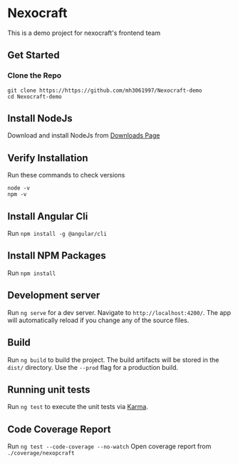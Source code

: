 # Nexocraft
This is a demo project for nexocraft's frontend team
## Get Started

### Clone the Repo
```shell
git clone https://https://github.com/mh3061997/Nexocraft-demo
cd Nexocraft-demo
```
## Install NodeJs
Download and install NodeJs from [Downloads Page](https://nodejs.org/en/download/)
## Verify Installation
Run these commands to check versions
```shell
node -v
npm -v
```
## Install Angular Cli
Run `npm install -g @angular/cli`

## Install NPM Packages
Run `npm install `

## Development server

Run `ng serve` for a dev server. Navigate to `http://localhost:4200/`. The app will automatically reload if you change any of the source files.

## Build

Run `ng build` to build the project. The build artifacts will be stored in the `dist/` directory. Use the `--prod` flag for a production build.

## Running unit tests

Run `ng test` to execute the unit tests via [Karma](https://karma-runner.github.io).

## Code Coverage Report

Run  `ng test --code-coverage --no-watch`
Open coverage report from `./coverage/nexopcraft`



